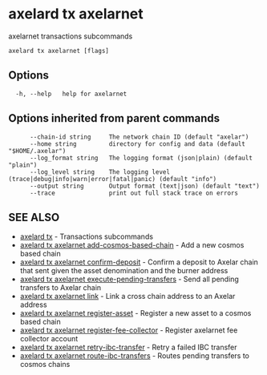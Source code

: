 # axelard tx axelarnet

axelarnet transactions subcommands

```
axelard tx axelarnet [flags]
```

## Options

```
  -h, --help   help for axelarnet
```

## Options inherited from parent commands

```
      --chain-id string     The network chain ID (default "axelar")
      --home string         directory for config and data (default "$HOME/.axelar")
      --log_format string   The logging format (json|plain) (default "plain")
      --log_level string    The logging level (trace|debug|info|warn|error|fatal|panic) (default "info")
      --output string       Output format (text|json) (default "text")
      --trace               print out full stack trace on errors
```

## SEE ALSO

- [axelard tx](/cli-docs/v0_27_0/axelard_tx) - Transactions subcommands
- [axelard tx axelarnet add-cosmos-based-chain](/cli-docs/v0_27_0/axelard_tx_axelarnet_add-cosmos-based-chain) - Add a new cosmos based chain
- [axelard tx axelarnet confirm-deposit](/cli-docs/v0_27_0/axelard_tx_axelarnet_confirm-deposit) - Confirm a deposit to Axelar chain that sent given the asset denomination and the burner address
- [axelard tx axelarnet execute-pending-transfers](/cli-docs/v0_27_0/axelard_tx_axelarnet_execute-pending-transfers) - Send all pending transfers to Axelar chain
- [axelard tx axelarnet link](/cli-docs/v0_27_0/axelard_tx_axelarnet_link) - Link a cross chain address to an Axelar address
- [axelard tx axelarnet register-asset](/cli-docs/v0_27_0/axelard_tx_axelarnet_register-asset) - Register a new asset to a cosmos based chain
- [axelard tx axelarnet register-fee-collector](/cli-docs/v0_27_0/axelard_tx_axelarnet_register-fee-collector) - Register axelarnet fee collector account
- [axelard tx axelarnet retry-ibc-transfer](/cli-docs/v0_27_0/axelard_tx_axelarnet_retry-ibc-transfer) - Retry a failed IBC transfer
- [axelard tx axelarnet route-ibc-transfers](/cli-docs/v0_27_0/axelard_tx_axelarnet_route-ibc-transfers) - Routes pending transfers to cosmos chains

